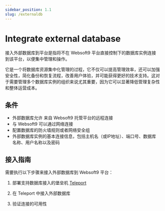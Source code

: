 ```yaml
---
sidebar_position: 1.1
slug: /externaldb
---
```


# Integrate external database

接入外部数据库到平台是指将不在 Websoft9 平台直接控制下的数据库实例连接到该平台，以便集中管理和操作。   

它是一个将数据库资源集中化管理的过程，它不仅可以提高管理效率，还可以加强安全性，简化备份和恢复流程，改善用户体验，并可能获得更好的技术支持。这对于需要管理多个数据库实例的组织来说尤其重要，因为它可以显著降低管理复杂性和整体运营成本。

## 条件

- 外部数据库允许 来自 Websoft9 托管平台的远程连接
- 与 Websoft9 可以通过网络连接
- 配置数据库的防火墙规则或者网络安全组
- 外部数据库实例的基本连接信息，包括主机名（或IP地址）、端口号、数据库名称、用户名称以及密码

## 接入指南

需要执行以下步骤来接入外部数据库到 Websoft9 平台：

1. 部署支持数据库接入的堡垒机 [Teleport](./teleport)

2. 在 Teleport 中接入外部数据库

3. 验证连接的可用性
